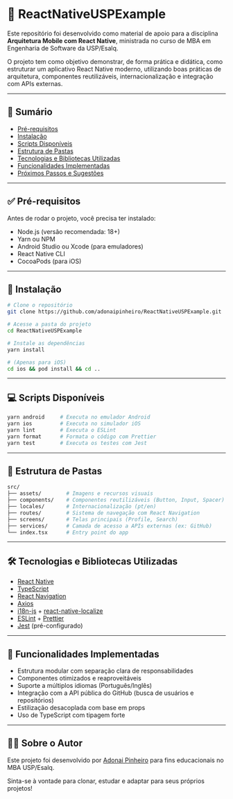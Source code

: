 
# 📱 ReactNativeUSPExample

Este repositório foi desenvolvido como material de apoio para a disciplina **Arquitetura Mobile com React Native**, ministrada no curso de MBA em Engenharia de Software da USP/Esalq.

O projeto tem como objetivo demonstrar, de forma prática e didática, como estruturar um aplicativo React Native moderno, utilizando boas práticas de arquitetura, componentes reutilizáveis, internacionalização e integração com APIs externas.

---

## 🧭 Sumário

- [Pré-requisitos](#pré-requisitos)
- [Instalação](#instalação)
- [Scripts Disponíveis](#scripts-disponíveis)
- [Estrutura de Pastas](#estrutura-de-pastas)
- [Tecnologias e Bibliotecas Utilizadas](#tecnologias-e-bibliotecas-utilizadas)
- [Funcionalidades Implementadas](#funcionalidades-implementadas)
- [Próximos Passos e Sugestões](#próximos-passos-e-sugestões)

---

## ✅ Pré-requisitos

Antes de rodar o projeto, você precisa ter instalado:

- Node.js (versão recomendada: 18+)
- Yarn ou NPM
- Android Studio ou Xcode (para emuladores)
- React Native CLI
- CocoaPods (para iOS)

---

## 🚀 Instalação

```bash
# Clone o repositório
git clone https://github.com/adonaipinheiro/ReactNativeUSPExample.git

# Acesse a pasta do projeto
cd ReactNativeUSPExample

# Instale as dependências
yarn install

# (Apenas para iOS)
cd ios && pod install && cd ..
```

---

## 💻 Scripts Disponíveis

```bash
yarn android     # Executa no emulador Android
yarn ios         # Executa no simulador iOS
yarn lint        # Executa o ESLint
yarn format      # Formata o código com Prettier
yarn test        # Executa os testes com Jest
```

---

## 🧱 Estrutura de Pastas

```bash
src/
├── assets/        # Imagens e recursos visuais
├── components/    # Componentes reutilizáveis (Button, Input, Spacer)
├── locales/       # Internacionalização (pt/en)
├── routes/        # Sistema de navegação com React Navigation
├── screens/       # Telas principais (Profile, Search)
├── services/      # Camada de acesso a APIs externas (ex: GitHub)
└── index.tsx      # Entry point do app
```

---

## 🛠️ Tecnologias e Bibliotecas Utilizadas

- [React Native](https://reactnative.dev/)
- [TypeScript](https://www.typescriptlang.org/)
- [React Navigation](https://reactnavigation.org/)
- [Axios](https://axios-http.com/)
- [i18n-js](https://github.com/fnando/i18n-js) + [react-native-localize](https://github.com/zoontek/react-native-localize)
- [ESLint](https://eslint.org/) + [Prettier](https://prettier.io/)
- [Jest](https://jestjs.io/) (pré-configurado)

---

## 📌 Funcionalidades Implementadas

- Estrutura modular com separação clara de responsabilidades
- Componentes otimizados e reaproveitáveis
- Suporte a múltiplos idiomas (Português/Inglês)
- Integração com a API pública do GitHub (busca de usuários e repositórios)
- Estilização desacoplada com base em props
- Uso de TypeScript com tipagem forte

---

## 👨‍🏫 Sobre o Autor

Este projeto foi desenvolvido por [Adonai Pinheiro](https://github.com/adonaipinheiro) para fins educacionais no MBA USP/Esalq.

Sinta-se à vontade para clonar, estudar e adaptar para seus próprios projetos!
